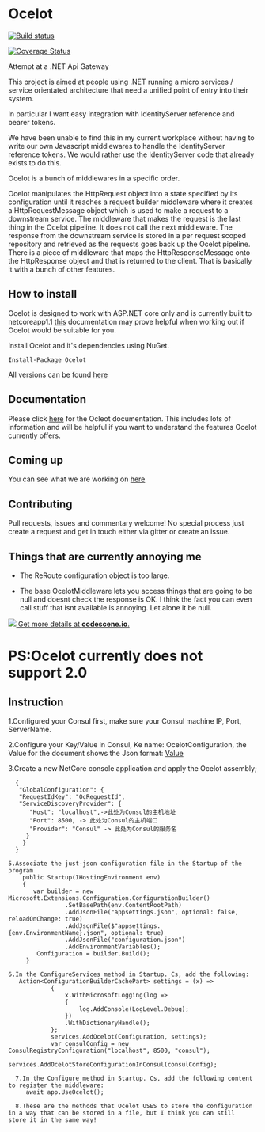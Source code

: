 # Ocelot

[![Build status](https://ci.appveyor.com/api/projects/status/r6sv51qx36sis1je?svg=true)](https://ci.appveyor.com/project/TomPallister/ocelot-fcfpb)

[![Coverage Status](https://coveralls.io/repos/github/TomPallister/Ocelot/badge.svg?branch=develop)](https://coveralls.io/github/TomPallister/Ocelot?branch=develop)

Attempt at a .NET Api Gateway

This project is aimed at people using .NET running 
a micro services / service orientated architecture 
that need a unified point of entry into their system.

In particular I want easy integration with 
IdentityServer reference and bearer tokens. 

We have been unable to find this in my current workplace
without having to write our own Javascript middlewares 
to handle the IdentityServer reference tokens. We would
rather use the IdentityServer code that already exists
to do this.

Ocelot is a bunch of middlewares in a specific order.

Ocelot manipulates the HttpRequest object into a state specified by its configuration until 
it reaches a request builder middleware where it creates a HttpRequestMessage object which is 
used to make a request to a downstream service. The middleware that makes the request is 
the last thing in the Ocelot pipeline. It does not call the next middleware. 
The response from the downstream service is stored in a per request scoped repository 
and retrieved as the requests goes back up the Ocelot pipeline. There is a piece of middleware 
that maps the HttpResponseMessage onto the HttpResponse object and that is returned to the client.
That is basically it with a bunch of other features.

## How to install

Ocelot is designed to work with ASP.NET core only and is currently 
built to netcoreapp1.1 [this](https://docs.microsoft.com/en-us/dotnet/articles/standard/library) documentation may prove helpful when working out if Ocelot would be suitable for you.

Install Ocelot and it's dependencies using NuGet. 

`Install-Package Ocelot`

All versions can be found [here](https://www.nuget.org/packages/Ocelot/)

## Documentation

Please click [here](https://github.com/TomPallister/Ocelot/wiki) for the Ocleot documentation. This includes lots of information and will be helpful if you want to understand the features Ocelot currently offers.

## Coming up

You can see what we are working on [here](https://github.com/TomPallister/Ocelot/projects/1)

## Contributing

Pull requests, issues and commentary welcome! No special process just create a request and get in 
touch either via gitter or create an issue. 


## Things that are currently annoying me

+ The ReRoute configuration object is too large.

+ The base OcelotMiddleware lets you access things that are going to be null
and doesnt check the response is OK. I think the fact you can even call stuff
that isnt available is annoying. Let alone it be null.

[![](https://codescene.io/projects/697/status.svg) Get more details at **codescene.io**.](https://codescene.io/projects/697/jobs/latest-successful/results)

# PS:Ocelot currently does not support 2.0

## Instruction

1.Configured your Consul first, make sure your Consul machine IP, Port, ServerName.

2.Configure your Key/Value in Consul, Ke name: OcelotConfiguration, the Value for the document shows the Json format: [Value](https://github.com/TomPallister/Ocelot/blob/develop/test/Ocelot.ManualTest/configuration.json)

3.Create a new NetCore console application and apply the Ocelot assembly;

``` 4.Add configuration file configuration. Json (name can be picked up), and the configuration file is:
  {
   "GlobalConfiguration": {
   "RequestIdKey": "OcRequestId",
   "ServiceDiscoveryProvider": {
      "Host": "localhost",->此处为Consul的主机地址
      "Port": 8500, -> 此处为Consul的主机端口
      "Provider": "Consul" -> 此处为Consul的服务名
     }
    }
  }

5.Associate the just-json configuration file in the Startup of the program
    public Startup(IHostingEnvironment env)
    {
       var builder = new Microsoft.Extensions.Configuration.ConfigurationBuilder()
                .SetBasePath(env.ContentRootPath)
                .AddJsonFile("appsettings.json", optional: false, reloadOnChange: true)
                .AddJsonFile($"appsettings.{env.EnvironmentName}.json", optional: true)
                .AddJsonFile("configuration.json")
                .AddEnvironmentVariables();
        Configuration = builder.Build();
     }

6.In the ConfigureServices method in Startup. Cs, add the following:
   Action<ConfigurationBuilderCachePart> settings = (x) =>
            {
                x.WithMicrosoftLogging(log =>
                {
                    log.AddConsole(LogLevel.Debug);
                })
                .WithDictionaryHandle();
            };
            services.AddOcelot(Configuration, settings);
            var consulConfig = new ConsulRegistryConfiguration("localhost", 8500, "consul");
            services.AddOcelotStoreConfigurationInConsul(consulConfig);
  
  7.In the Configure method in Startup. Cs, add the following content to register the middleware:
     await app.UseOcelot();
  
  8.These are the methods that Ocelot USES to store the configuration in a way that can be stored in a file, but I think you can still       store it in the same way!

